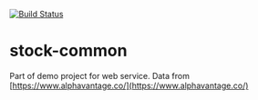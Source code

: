 [![Build Status](https://travis-ci.org/peterbecich/stock-common.svg?branch=master)](https://travis-ci.org/peterbecich/stock-common)

# stock-common

Part of demo project for web service.  Data from [https://www.alphavantage.co/](https://www.alphavantage.co/)
